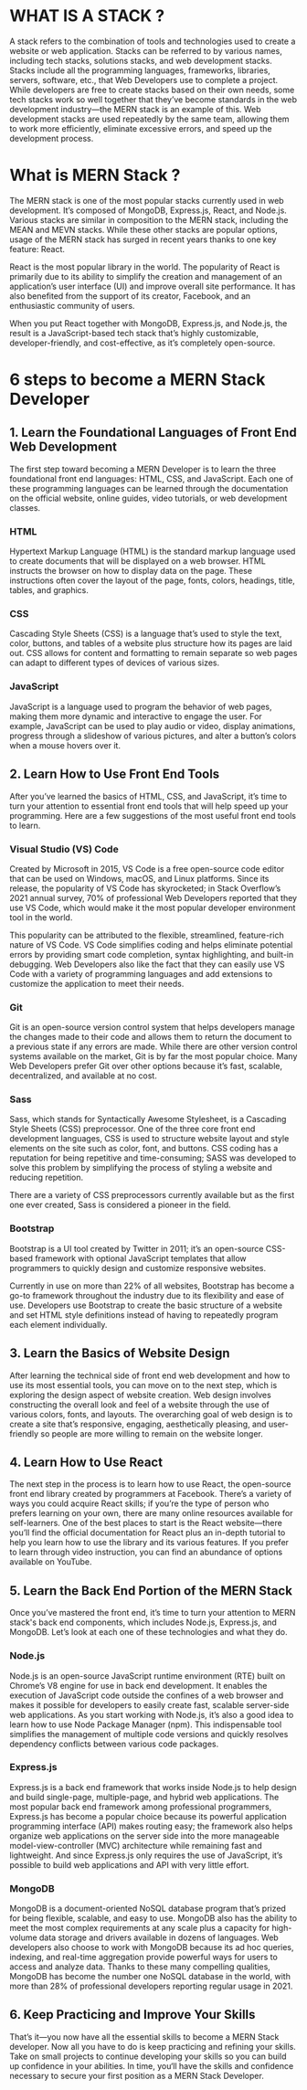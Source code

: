 # WHAT IS A STACK ?

A stack refers to the combination of tools and technologies used to create a website or web application. Stacks can be referred to by various names, including tech stacks, solutions stacks, and web development stacks. Stacks include all the programming languages, frameworks, libraries, servers, software, etc., that Web Developers use to complete a project. While developers are free to create stacks based on their own needs, some tech stacks work so well together that they’ve become standards in the web development industry—the MERN stack is an example of this. Web development stacks are used repeatedly by the same team, allowing them to work more efficiently, eliminate excessive errors, and speed up the development process.

# What is MERN Stack ?

The MERN stack is one of the most popular stacks currently used in web development. It’s composed of MongoDB, Express.js, React, and Node.js. Various stacks are similar in composition to the MERN stack, including the MEAN and MEVN stacks. While these other stacks are popular options, usage of the MERN stack has surged in recent years thanks to one key feature: React.

React is the most popular library in the world. The popularity of React is primarily due to its ability to simplify the creation and management of an application’s user interface (UI) and improve overall site performance. It has also benefited from the support of its creator, Facebook, and an enthusiastic community of users.

When you put React together with MongoDB, Express.js, and Node.js, the result is a JavaScript-based tech stack that’s highly customizable, developer-friendly, and cost-effective, as it’s completely open-source.

# 6 steps to become a MERN Stack Developer

## 1. Learn the Foundational Languages of Front End Web Development

The first step toward becoming a MERN Developer is to learn the three foundational front end languages: HTML, CSS, and JavaScript. Each one of these programming languages can be learned through the documentation on the official website, online guides, video tutorials, or web development classes.

### HTML

Hypertext Markup Language (HTML) is the standard markup language used to create documents that will be displayed on a web browser. HTML instructs the browser on how to display data on the page. These instructions often cover the layout of the page, fonts, colors, headings, title, tables, and graphics.

### CSS

Cascading Style Sheets (CSS) is a language that’s used to style the text, color, buttons, and tables of a website plus structure how its pages are laid out. CSS allows for content and formatting to remain separate so web pages can adapt to different types of devices of various sizes.

### JavaScript

JavaScript is a language used to program the behavior of web pages, making them more dynamic and interactive to engage the user. For example, JavaScript can be used to play audio or video, display animations, progress through a slideshow of various pictures, and alter a button’s colors when a mouse hovers over it.

## 2. Learn How to Use Front End Tools

After you’ve learned the basics of HTML, CSS, and JavaScript, it’s time to turn your attention to essential front end tools that will help speed up your programming. Here are a few suggestions of the most useful front end tools to learn.

### Visual Studio (VS) Code

Created by Microsoft in 2015, VS Code is a free open-source code editor that can be used on Windows, macOS, and Linux platforms. Since its release, the popularity of VS Code has skyrocketed; in Stack Overflow’s 2021 annual survey, 70% of professional Web Developers reported that they use VS Code, which would make it the most popular developer environment tool in the world.

This popularity can be attributed to the flexible, streamlined, feature-rich nature of VS Code. VS Code simplifies coding and helps eliminate potential errors by providing smart code completion, syntax highlighting, and built-in debugging. Web Developers also like the fact that they can easily use VS Code with a variety of programming languages and add extensions to customize the application to meet their needs.

### Git

Git is an open-source version control system that helps developers manage the changes made to their code and allows them to return the document to a previous state if any errors are made. While there are other version control systems available on the market, Git is by far the most popular choice. Many Web Developers prefer Git over other options because it’s fast, scalable, decentralized, and available at no cost.

### Sass

Sass, which stands for Syntactically Awesome Stylesheet, is a Cascading Style Sheets (CSS) preprocessor. One of the three core front end development languages, CSS is used to structure website layout and style elements on the site such as color, font, and buttons. CSS coding has a reputation for being repetitive and time-consuming; SASS was developed to solve this problem by simplifying the process of styling a website and reducing repetition.

There are a variety of CSS preprocessors currently available but as the first one ever created, Sass is considered a pioneer in the field.

### Bootstrap

Bootstrap is a UI tool created by Twitter in 2011; it’s an open-source CSS-based framework with optional JavaScript templates that allow programmers to quickly design and customize responsive websites.

Currently in use on more than 22% of all websites, Bootstrap has become a go-to framework throughout the industry due to its flexibility and ease of use. Developers use Bootstrap to create the basic structure of a website and set HTML style definitions instead of having to repeatedly program each element individually.

## 3. Learn the Basics of Website Design

After learning the technical side of front end web development and how to use its most essential tools, you can move on to the next step, which is exploring the design aspect of website creation. Web design involves constructing the overall look and feel of a website through the use of various colors, fonts, and layouts. The overarching goal of web design is to create a site that’s responsive, engaging, aesthetically pleasing, and user-friendly so people are more willing to remain on the website longer.

## 4. Learn How to Use React

The next step in the process is to learn how to use React, the open-source front end library created by programmers at Facebook. There’s a variety of ways you could acquire React skills; if you’re the type of person who prefers learning on your own, there are many online resources available for self-learners. One of the best places to start is the React website—there you’ll find the official documentation for React plus an in-depth tutorial to help you learn how to use the library and its various features. If you prefer to learn through video instruction, you can find an abundance of options available on YouTube.

## 5. Learn the Back End Portion of the MERN Stack

Once you’ve mastered the front end, it’s time to turn your attention to MERN stack's back end components, which includes Node.js, Express.js, and MongoDB. Let’s look at each one of these technologies and what they do.

### Node.js

Node.js is an open-source JavaScript runtime environment (RTE) built on Chrome’s V8 engine for use in back end development. It enables the execution of JavaScript code outside the confines of a web browser and makes it possible for developers to easily create fast, scalable server-side web applications. As you start working with Node.js, it’s also a good idea to learn how to use Node Package Manager (npm). This indispensable tool simplifies the management of multiple code versions and quickly resolves dependency conflicts between various code packages.

### Express.js

Express.js is a back end framework that works inside Node.js to help design and build single-page, multiple-page, and hybrid web applications. The most popular back end framework among professional programmers, Express.js has become a popular choice because its powerful application programming interface (API) makes routing easy; the framework also helps organize web applications on the server side into the more manageable model-view-controller (MVC) architecture while remaining fast and lightweight. And since Express.js only requires the use of JavaScript, it’s possible to build web applications and API with very little effort.

### MongoDB

MongoDB is a document-oriented NoSQL database program that’s prized for being flexible, scalable, and easy to use. MongoDB also has the ability to meet the most complex requirements at any scale plus a capacity for high-volume data storage and drivers available in dozens of languages. Web developers also choose to work with MongoDB because its ad hoc queries, indexing, and real-time aggregation provide powerful ways for users to access and analyze data. Thanks to these many compelling qualities, MongoDB has become the number one NoSQL database in the world, with more than 28% of professional developers reporting regular usage in 2021.

## 6. Keep Practicing and Improve Your Skills

That’s it—you now have all the essential skills to become a MERN Stack developer. Now all you have to do is keep practicing and refining your skills. Take on small projects to continue developing your skills so you can build up confidence in your abilities. In time, you‘ll have the skills and confidence necessary to secure your first position as a MERN Stack Developer.
